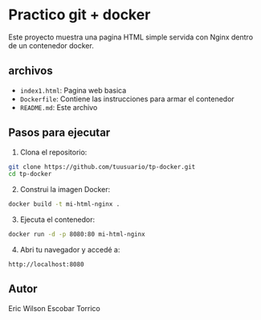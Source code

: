 # Practico git + docker

Este proyecto muestra una pagina HTML simple servida con Nginx dentro de un contenedor docker.

## archivos
- `index1.html`: Pagina web basica
- `Dockerfile`: Contiene las instrucciones para armar el contenedor
- `README.md`: Este archivo

## Pasos para ejecutar

1. Clona el repositorio:

```bash
git clone https://github.com/tuusuario/tp-docker.git
cd tp-docker
```

2. Construi la imagen Docker:

```bash
docker build -t mi-html-nginx .
```

3. Ejecuta el contenedor:

```bash
docker run -d -p 8080:80 mi-html-nginx
```

4. Abri tu navegador y accedé a:

```
http://localhost:8080
```

## Autor

Eric Wilson Escobar Torrico
